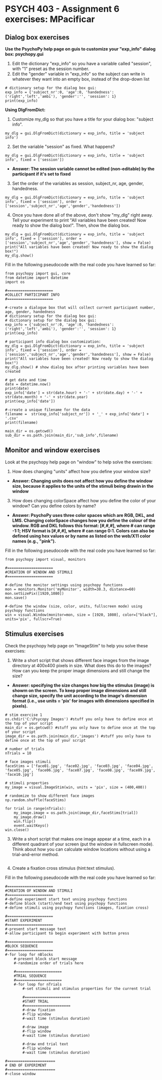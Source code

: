 # PSYCH 403 - Assignment 6 exercises: MPacificar

## Dialog box exercises
**Use the PsychoPy help page on guis to customize your "exp_info" dialog box: psychopy.gui**
1. Edit the dictionary "exp_info" so you have a variable called "session", with "1" preset as the session number.
2. Edit the "gender" variable in "exp_info" so the subject can write in whatever they want into an empty box, instead of the drop-down list
```
# dictionary setup for the dialog box gui:
exp_info = {'subject_nr':0, 'age':0, 'handedness':('right','left','ambi'), 'gender':'', 'session': 1}
print(exp_info)
```
**Using DlgFromDict:**
1. Customize my_dlg so that you have a title for your dialog box: "subject info".
```
my_dlg = gui.DlgFromDict(dictionary = exp_info, title = 'subject info')
```
2. Set the variable "session" as fixed. What happens?
```
my_dlg = gui.DlgFromDict(dictionary = exp_info, title = 'subject info', fixed = ['session'])
```
- **Answer: The session variable cannot be edited (non-editable) by the participant if it's set to fixed**

3. Set the order of the variables as session, subject_nr, age, gender, handedness.
```
my_dlg = gui.DlgFromDict(dictionary = exp_info, title = 'subject info', fixed = ['session'], order = ['session','subject_nr','age','gender','handedness'])
```
4. Once you have done all of the above, don't show "my_dlg" right away. Tell your experiment to print "All variables have been created! Now ready to show the dialog box!". Then, show the dialog box.
```
my_dlg = gui.DlgFromDict(dictionary = exp_info, title = 'subject info', fixed = ['session'], order = ['session','subject_nr','age','gender','handedness'], show = False)
print("All variables have been created! Now ready to show the dialog box!")
my_dlg.show()
```
Fill in the following pseudocode with the real code you have learned so far:
```
from psychopy import gui, core
from datetime import datetime
import os

#=====================
#COLLECT PARTICIPANT INFO
#=====================

#-create a dialogue box that will collect current participant number, age, gender, handedness
# dictionary setup for the dialog box gui:
# dictionary setup for the dialog box gui:
exp_info = {'subject_nr':0, 'age':0, 'handedness':('right','left','ambi'), 'gender':'', 'session': 1}
print(exp_info)

# participant info dialog box customization:
my_dlg = gui.DlgFromDict(dictionary = exp_info, title = 'subject info', fixed = ['session'], order = ['session','subject_nr','age','gender','handedness'], show = False)
print("All variables have been created! Now ready to show the dialog box!")
my_dlg.show() # show dialog box after printing variables have been created

# get date and time
date = datetime.now()
print(date)
exp_info['date'] = str(date.hour) + '-' + str(date.day) + '-' + str(date.month) + '-' + str(date.year)
print(exp_info['date'])

#-create a unique filename for the data
filename =  str(exp_info['subject_nr']) + '_' + exp_info['date'] + '.csv'
print(filename)

main_dir = os.getcwd() 
sub_dir = os.path.join(main_dir,'sub_info',filename)
```

## Monitor and window exercises

Look at the psychopy help page on "window" to help solve the exercises:
1. How does changing "units" affect how you define your window size?
- **Answer: Changing units does not affect how you define the window size, because it applies to the units of the stimuli being drawin in the window**
3. How does changing colorSpace affect how you define the color of your window? Can you define colors by name?
- **Answer: PsychoPy uses three color spaces which are RGB, DKL, and LMS. Changing colorSpace changes how you define the colour of the window. RGB and DKL follows this format: [#,#,#], where # can range -1:1; HSV format is [#,#,#], where # can range 0:1. Colors can also be defined using hex values or by name as listed on the web/X11 color names (e.g., "pink").**

Fill in the following pseudocode with the real code you have learned so far:
```
from psychopy import visual, monitors

#=====================
#CREATION OF WINDOW AND STIMULI
#=====================

#-define the monitor settings using psychopy functions
mon = monitors.Monitor('myMonitor', width=38.3, distance=60) 
mon.setSizePix([1920,1080])
mon.save()

#-define the window (size, color, units, fullscreen mode) using psychopy functions
win = visual.Window(monitor=mon, size = [1920, 1080], color=["black"], units='pix', fullscr=True)
```

## Stimulus exercises
Check the psychopy help page on "ImageStim" to help you solve these exercises:
1. Write a short script that shows different face images from the image directory at 400x400 pixels in size. What does this do to the images? How can you keep the proper image dimensions and still change the size?
- **Answer: specifying the size changes how big the stimulus (image) is showm on the screen. To keep proper image dimensions and still change size, specify the unit according to the image's dimension format (i.e., use units = 'pix' for images with dimensions specified in pixels).**
```
# stim exercise 1
os.chdir('C:\Psycopy Images') #stuff you only have to define once at the top of your script
main_dir = os.getcwd() #stuff you only have to define once at the top of your script
image_dir = os.path.join(main_dir,'images') #stuff you only have to define once at the top of your script

# number of trials
nTrials = 10 

# face images stimuli
faceStims = ['face01.jpg', 'face02.jpg', 'face03.jpg', 'face04.jpg', 'face05.jpg', 'face06.jpg', 'face07.jpg', 'face08.jpg', 'face09.jpg', 'face10.jpg']

# stimuli properties
my_image = visual.ImageStim(win, units = 'pix', size = (400,400))

# randomize to show different face images
np.random.shuffle(faceStims)

for trial in range(nTrials):
    my_image.image = os.path.join(image_dir,faceStims[trial])
    my_image.draw()
    win.flip()
    event.waitKeys()
win.close()
```
3. Write a short script that makes one image appear at a time, each in a different quadrant of your screen (put the window in fullscreen mode). Think about how you can calculate window locations without using a trial-and-error method.
```
```
4. Create a fixation cross stimulus (hint:text stimulus).

Fill in the following pseudocode with the real code you have learned so far:
```
#=====================
#CREATION OF WINDOW AND STIMULI
#=====================
#-define experiment start text unsing psychopy functions
#-define block (start)/end text using psychopy functions
#-define stimuli using psychopy functions (images, fixation cross)

#=====================
#START EXPERIMENT
#=====================
#-present start message text
#-allow participant to begin experiment with button press

#=====================
#BLOCK SEQUENCE
#=====================
#-for loop for nBlocks
    #-present block start message
    #-randomize order of trials here
    
    #=====================
    #TRIAL SEQUENCE
    #=====================    
    #-for loop for nTrials
        #-set stimuli and stimulus properties for the current trial
        
        #=====================
        #START TRIAL
        #=====================  
        #-draw fixation
        #-flip window
        #-wait time (stimulus duration)
        
        #-draw image
        #-flip window
        #-wait time (stimulus duration)
        
        #-draw end trial text
        #-flip window
        #-wait time (stimulus duration)
        
#======================
# END OF EXPERIMENT
#======================        
#-close window
```
